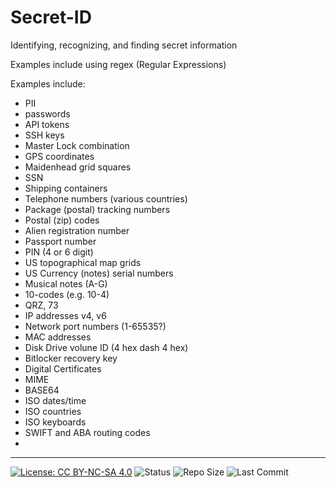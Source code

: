 # Secret-ID
Identifying, recognizing, and finding secret information

Examples include using regex (Regular Expressions)

Examples include:
- PII
- passwords
- API tokens
- SSH keys
- Master Lock combination
- GPS coordinates
- Maidenhead grid squares
- SSN
- Shipping containers
- Telephone numbers (various countries)
- Package (postal) tracking numbers
- Postal (zip) codes
- Alien registration number
- Passport number
- PIN (4 or 6 digit)
- US topographical map grids
- US Currency (notes) serial numbers
- Musical notes (A-G)
- 10-codes (e.g. 10-4)
- QRZ, 73
- IP addresses v4, v6
- Network port numbers (1-65535?)
- MAC addresses
- Disk Drive volune ID (4 hex dash 4 hex)
- Bitlocker recovery key
- Digital Certificates
- MIME
- BASE64
- ISO dates/time
- ISO countries
- ISO keyboards
- SWIFT and ABA routing codes
- 

-----

[![License: CC BY-NC-SA 4.0](https://img.shields.io/badge/License-CC%20BY--NC--SA%204.0-lightgrey.svg)](https://creativecommons.org/licenses/by-nc-sa/4.0/)
![Status](https://img.shields.io/badge/status-active-brightgreen)
![Repo Size](https://img.shields.io/github/repo-size/Black-Chambers/Secret-ID)
![Last Commit](https://img.shields.io/github/last-commit/Black-Chambers/Secret-ID)
